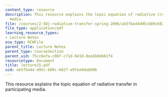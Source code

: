 ```yaml
---
content_type: resource
description: This resource explains the topic equation of radiative transfer in participating
  media.
file: /courses/2-58j-radiative-transfer-spring-2006/ab5fba44d95cb89c6827e9fea9dab606_lecture15.pdf
file_type: application/pdf
learning_resource_types:
- Lecture Notes
ocw_type: OCWFile
parent_title: Lecture Notes
parent_type: CourseSection
parent_uid: 75cc6efa-c06f-c71d-8410-8ea5b6b661f4
resourcetype: Document
title: lecture15.pdf
uid: ab5fba44-d95c-b89c-6827-e9fea9dab606
---
```

This resource explains the topic equation of radiative transfer in participating media.